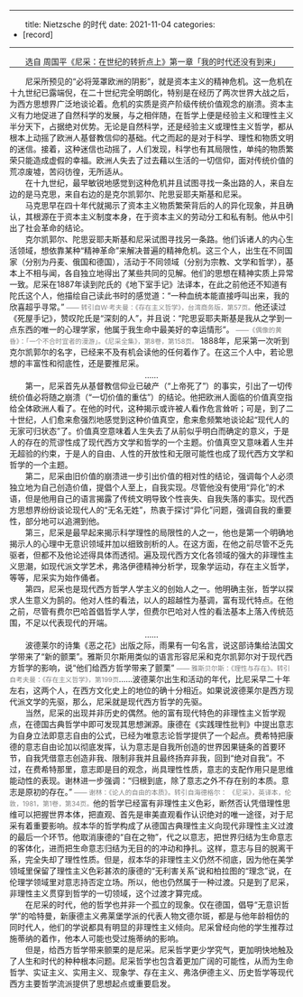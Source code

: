 
---
title: Nietzsche 的时代
date: 2021-11-04
categories:
  - [record]
---

<style type="text/css">
p {
  text-indent: 2em;
  margin-bottom: -1em;
}
small {
  color: grey;
}
</style>


选自 周国平《尼采：在世纪的转折点上》第一章「我的时代还没有到来」

---

尼采所预见的“必将笼罩欧洲的阴影”，就是资本主义的精神危机。这一危机在十九世纪已露端倪，在二十世纪完全明朗化，特别是在经历了两次世界大战之后，为西方思想界广泛地谈论着。危机的实质是资产阶级传统价值观念的崩溃。资本主义有力地促进了自然科学的发展，与之相伴随，在哲学上便是经验主义和理性主义半分天下，占据绝对优势。无论是自然科学，还是经验主义或理性主义哲学，都从根本上动摇了欧洲人基督教信仰的基础。代之而起的是对于科学、理性和物质文明的迷信。接着，这种迷信也动摇了，人们发现，科学也有其局限性，单纯的物质繁荣只能造成虚假的幸福。欧洲人失去了过去藉以生活的一切信仰，面对传统价值的荒凉废墟，苦闷彷徨，无所适从。

在十九世纪，最早敏锐地感觉到这种危机并且试图寻找一条出路的人，来自左边的是马克思，来自右边的是克尔凯郭尔、陀思妥耶夫斯基和尼采。

马克思早在四十年代就揭示了资本主义物质繁荣背后的人的异化现象，并且确认，其根源在于资本主义制度本身，在于资本主义的劳动分工和私有制。他从中引出了社会革命的结论。

克尔凯郭尔、陀思妥耶夫斯基和尼采试图寻找另一条路。他们诉诸人的内心生活领域，想依靠某种“精神革命”来解决普遍的精神危机。这三个人，出生在不同国家（分别为丹麦、俄国和德国），活动于不同领域（分别为宗教、文学和哲学），基本上不相与闻，各自独立地得出了某些共同的见解。他们的思想在精神实质上异常一致。尼采在1887年读到陀氏的《地下室手记》法译本，在此之前他还不知道有陀氏这个人，他描绘自己读此书时的感觉道：“一种血统本能直接呼叫出来，我的欣喜超乎寻常。”<small> —— 转引自W·考夫曼：《存在主义哲学》，台湾商务版，第57页。</small>他还读过《死屋手记》，赞叹陀氏是“深刻的人”，并且说：“陀思妥耶夫斯基是我从之学到一点东西的唯一的心理学家，他属于我生命中最美好的幸运情形”。<small> ——《偶像的黄昏》：「一个不合时宜者的漫游」。《尼采全集》，第8卷，第158页。</small> 1888年，尼采第一次听到克尔凯郭尔的名字，已经来不及有机会读他的任何着作了。在这三个人中，若论思想的丰富性和彻底性，还是要推尼采。  

<br><center>……</center>

第一，尼采首先从基督教信仰业已破产（“上帝死了”）的事实，引出了一切传统价值必将随之崩溃（“一切价值的重估”）的结论。他把欧洲人面临的价值真空指给全体欧洲人看了。在他的时代，这种揭示或许被人看作危言耸听；可是，到了二十世纪，人们愈来愈强烈地感觉到这种价值真空，愈来愈频繁地谈论起“现代人的无家可归状态”了。价值真空意味着人生失去了从前似乎明白而确定的意义，于是人的存在的荒谬性成了现代西方文学和哲学的一个主题。价值真空又意味着人生并无超验的约束，于是人的自由、人性的开放性和无限可能性也成了现代西方文学和哲学的一个主题。 
  
第二，尼采由旧价值的崩溃进一步引出价值的相对性的结论，强调每个人必须独立地为自己创造价值，提倡个人至上，自我实现。尽管他没有使用“异化”的术语，但是他用自己的语言揭露了传统文明导致个性丧失、自我失落的事实。现代西方思想界纷纷谈论现代人的“无名无姓”，热衷于探讨“异化”问题，强调自我的重要性，部分地可以追溯到他。 
  
第三，尼采是最早起来揭示科学理性的局限性的人之一，他也是第一个明确地揭示人的心理中无意识领域并加以细致剖析的人。在这方面，在他之前尽管不乏先驱者，但都不及他论述得具体而透彻。遍及现代西方文化各领域的强大的非理性主义思潮，如现代派文学艺术，弗洛伊德精神分析学，现象学运动，存在主义哲学，等等，尼采实为始作俑者。 
  
第四，尼采也是现代西方哲学人学主义的创始人之一。他明确主张，哲学以探求人生意义为鹄的。他对人性的看法，以人的超越性为基调，富有现代特点。在他之前，尽管有费尔巴哈首倡哲学人学，但费尔巴哈对人性的看法基本上落入传统范围，不足以代表现代的开端。 

<br><center>……</center>

波德莱尔的诗集《恶之花》出版之际，雨果有一句名言，说这部诗集给法国文学带来了“新的颤栗”。雅斯贝尔斯用类似的语言形容尼采和克尔凯郭尔对于现代西方哲学的影响，说“他们给西方哲学带来了颤栗” <small> —— 雅斯贝尔斯：《理性与存在》。转引自考夫曼：《存在主义哲学》，第199页</small>……波德莱尔出生和活动的年代，比尼采早二十年左右，这两个人，在西方文化史上的地位的确十分相近。如果说波德莱尔是西方现代派文学的先驱，那么，尼采就是现代西方哲学的先驱。

当然，尼采的出现并非历史的偶然。他的富有现代特色的非理性主义哲学观点，在德国古典哲学中即可发现其思想渊源。康德在《实践理性批判》中提出意志为自身立法即意志自由的公式，已经为唯意志论哲学提供了一个起点。费希特把康德的意志自由论加以彻底发挥，认为意志是自我所创造的世界因果链条的首要环节，自我凭借意志创造非我、限制非我并且最终扬弃非我，回到“绝对自我”。不过，在费希特那里，意志即是目的观念，尚具理性性质，意志的支配作用只是思维能动性的表现。谢林进一步强调：“归根到底，除了意志之外不存在别的本质。意志是原初的存在。”<small> —— 谢林：《论人的自由的本质》。转引自海德格尔： 《尼采》，英译本，伦敦，1981，第1卷，第34页。</small>他的哲学已经富有非理性主义色彩，断然否认凭借理性思维可以把握世界本体，把直观、首先是审美直观看作认识绝对的唯一途径，对于尼采有着重要影响。叔本华的哲学构成了从德国古典理性主义向现代非理性主义过渡的最后一个环节。他取消康德的“自在之物”，代之以意志，把世界归结为生命意志的客体化，进而把生命意志归结为无目的的冲动和挣扎。这样，意志与目的脱离干系，完全失却了理性性质。但是，叔本华的非理性主义仍然不彻底，因为他在美学领域里保留了理性主义色彩甚浓的康德的“无利害关系”说和柏拉图的“理念”说，在伦理学领域里对意志持否定立场。所以，他也仍然属于一种过渡。只是到了尼采，非理性主义贯穿到哲学的一切领域，这个过渡才算完成。 
  
在尼采的时代，他的哲学也并非一个孤立的现象。仅在德国，倡导“无意识哲学”的哈特曼，新康德主义弗莱堡学派的代表人物文德尔斑，都是与他年龄相仿的同时代人，他们的学说都具有明显的非理性主义倾向。尼采曾经向他的学生推荐过施蒂纳的着作，他本人可能也受过施蒂纳的影响。 
  
但是，给西方哲学带来颤栗的是尼采。尼采哲学更少学究气，更加明快地触及了人生和时代的种种根本问题。尼采哲学也包含着更加广阔的可能性，从而为生命哲学、实证主义、实用主义、现象学、存在主义、弗洛伊德主义、历史哲学等现代西方主要哲学流派提供了思想起点或重要启发。 


